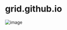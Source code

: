 # grid.github.io

![image](https://github.com/Lie-Juli/grid.github.io/assets/127728313/d65ef4fe-f27d-4a00-82f4-e63b010e1a4a)
